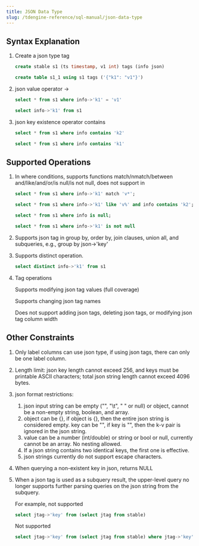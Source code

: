 ```yaml
---
title: JSON Data Type
slug: /tdengine-reference/sql-manual/json-data-type
---
```


## Syntax Explanation

1. Create a json type tag

   ```sql
   create stable s1 (ts timestamp, v1 int) tags (info json)

   create table s1_1 using s1 tags ('{"k1": "v1"}')
   ```

2. json value operator ->

   ```sql
   select * from s1 where info->'k1' = 'v1'

   select info->'k1' from s1
   ```

3. json key existence operator contains

   ```sql
   select * from s1 where info contains 'k2'
   
   select * from s1 where info contains 'k1'
   ```

## Supported Operations

1. In where conditions, supports functions match/nmatch/between and/like/and/or/is null/is not null, does not support in

   ```sql
   select * from s1 where info->'k1' match 'v*';

   select * from s1 where info->'k1' like 'v%' and info contains 'k2';

   select * from s1 where info is null;

   select * from s1 where info->'k1' is not null
   ```

2. Supports json tag in group by, order by, join clauses, union all, and subqueries, e.g., group by json->'key'

3. Supports distinct operation.

   ```sql
   select distinct info->'k1' from s1
   ```

4. Tag operations

   Supports modifying json tag values (full coverage)

   Supports changing json tag names

   Does not support adding json tags, deleting json tags, or modifying json tag column width

## Other Constraints

1. Only label columns can use json type, if using json tags, there can only be one label column.

2. Length limit: json key length cannot exceed 256, and keys must be printable ASCII characters; total json string length cannot exceed 4096 bytes.

3. json format restrictions:

   1. json input string can be empty ("", "\t", " " or null) or object, cannot be a non-empty string, boolean, and array.
   2. object can be {}, if object is {}, then the entire json string is considered empty. key can be "", if key is "", then the k-v pair is ignored in the json string.
   3. value can be a number (int/double) or string or bool or null, currently cannot be an array. No nesting allowed.
   4. If a json string contains two identical keys, the first one is effective.
   5. json strings currently do not support escape characters.

4. When querying a non-existent key in json, returns NULL

5. When a json tag is used as a subquery result, the upper-level query no longer supports further parsing queries on the json string from the subquery.

   For example, not supported

   ```sql
   select jtag->'key' from (select jtag from stable)
   ```

   Not supported

   ```sql
   select jtag->'key' from (select jtag from stable) where jtag->'key'>0
   ```
